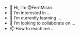 - 👋 Hi, I’m @FernMiran
- 👀 I’m interested in ...
- 🌱 I’m currently learning ...
- 💞️ I’m looking to collaborate on ...
- 📫 How to reach me ...

<!---
FernMiran/FernMiran is a ✨ special ✨ repository because its `README.md` (this file) appears on your GitHub profile.
You can click the Preview link to take a look at your changes.
--->
